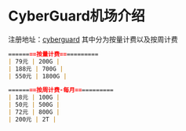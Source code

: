 # CyberGuard机场介绍
注册地址：<a href="https://www.cyberguard.best/#/register?code=kP82Ak3T">cyberguard</a>
其中分为按量计费以及按周计费
```markdown
========按量计费===========
| 79元 | 200G |
| 188元 | 700G |
| 550元 | 1800G |
```

```markdown
========按周计费-每月===========
| 18元 | 100G |
| 50元 | 500G |
| 72元 | 800G |
| 200元 | 2T |
```
